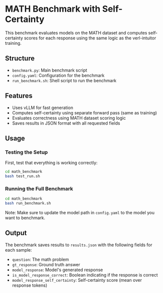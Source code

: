 # MATH Benchmark with Self-Certainty

This benchmark evaluates models on the MATH dataset and computes self-certainty scores for each response using the same logic as the verl-intuitor training.

## Structure

- `benchmark.py`: Main benchmark script
- `config.yaml`: Configuration for the benchmark
- `run_benchmark.sh`: Shell script to run the benchmark

## Features

- Uses vLLM for fast generation
- Computes self-certainty using separate forward pass (same as training)
- Evaluates correctness using MATH dataset scoring logic
- Saves results in JSON format with all requested fields

## Usage

### Testing the Setup
First, test that everything is working correctly:
```bash
cd math_benchmark
bash test_run.sh
```

### Running the Full Benchmark
```bash
cd math_benchmark
bash run_benchmark.sh
```

Note: Make sure to update the model path in `config.yaml` to the model you want to benchmark.

## Output

The benchmark saves results to `results.json` with the following fields for each sample:
- `question`: The math problem
- `gt_response`: Ground truth answer
- `model_response`: Model's generated response
- `is_model_response_correct`: Boolean indicating if the response is correct
- `model_response_self_certainty`: Self-certainty score (mean over response tokens) 